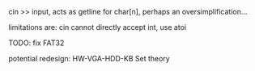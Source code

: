 cin >> input, acts as getline for char[n], perhaps an oversimplification...

limitations are: cin cannot directly accept int, use atoi

TODO: fix FAT32

potential redesign: HW-VGA-HDD-KB Set theory


